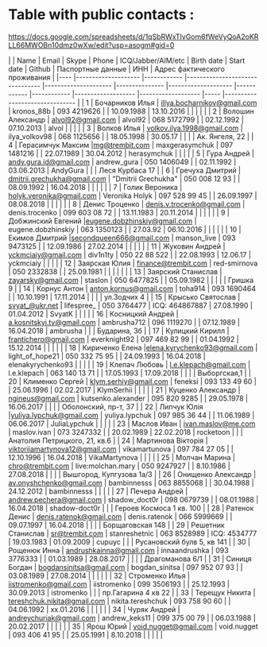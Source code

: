 <!-- TITLE: Contacts -->
<!-- SUBTITLE: A quick summary of Contacts -->

# Table with public contacts :
https://docs.google.com/spreadsheets/d/1qSbRWxTlvGom6fWeVyQoA2oKRLL66MWOBn10dmz0wXw/edit?usp=asogm#gid=0

|    	| Name               	|  Email                          	| Skype               	| Phone         	| ICQ/Jabber/AIM/etc 	| Birth date 	| Start date 	| Github            	| Паспортные данные 	| ИНН 	| Адрес фактического проживания 	|
|----	|--------------------	|------------	|--------------------------------	|---------------------	|---------------	|--------------------	|------------	|------------	|-------------------	|-------------------	|-----	|-------------------------------	|
| 1  	| Бочарников Илья    	| illya.bocharnikov@gmail.com    	| kronos_88b          	| 093 4219626   	|                    	| 10.09.1988 	| 13.10.2016 	|                   	|                   	|     	|                               	|
| 2  	| Волошин Александр  	| alvol92@gmail.com              	| alvol92             	| 068 5172799   	|                    	| 02.12.1992 	| 07.10.2013 	| alvol             	|                   	|     	|                               	|
| 3  	| Волков Илья        	| volkov.ilya.1998@gmail.com     	| ilya_volkov98       	| 068 1125656   	|                    	| 18.05.1998 	| 30.05.17   	|                   	|                   	|     	| Ак. Янгеля, 22                	|
| 4  	| Герасимчук Максим  	|mg@trembit.com                 	| maxgerasymchuk      	| 097 1481216   	|                    	| 22.07.1989 	| 30.04.2012 	| herasymchuk       	|                   	|     	|                               	|
| 5  	| Гура Андрей        	| andy.gura.jd@gmail.com         	| andrew_gura         	| 050 1406049   	|                    	| 02.11.1992 	| 03.06.2013 	| AndyGura          	|                   	|     	| Леся Курбаса 17               	|
| 6  	| Гречуха Дмитрий    	| dmitrii.grechukha@gmail.com    	| "Dmitrii Grechukha" 	| 050 008 12 93 	|                    	| 08.09.1992 	| 16.04.2018 	|                   	|                   	|     	|                               	|
| 7  	| Голик Вероника     	| holyk.veronika@gmail.com       	| Veronika Holyk      	| 097 528 99 45 	|                    	| 26.09.1997 	| 08.08.2018 	|                   	|                   	|     	|                               	|
| 8  	| Денис Троценко     	| denis.v.trocenko@gmail.com     	| denis.trocenko      	| 099 603 08 72 	|                    	| 13.11.1983 	| 20.11.2014 	|                   	|                   	|     	|                               	|
| 9  	| Добжинский Евгений 	|eugene.dobzhinskiy@gmail.com   	| eugene.dobzhinskiy  	| 063 1350123   	|                    	| 27.03.92   	| 06.10.2016 	|                   	|                   	|     	|                               	|
| 10 	| Екимов Дмитрий     	|secondqueen666@gmail.com       	| manson_live         	| 093 9473125   	|                    	| 12.09.1986 	| 27.02.2014 	|                   	|                   	|     	|                               	|
| 11 	| Жуковин Андрей     	| yckmciaiy@gmail.com            	| div1n1ty            	| 050 22 88 522 	|                    	| 22.08.1993 	| 12.06.17   	| yckmciaiy         	|                   	|     	|                               	|
| 12 	| Заярская Юлия      	| finance@trembit.com            	| red-smirnova        	| 050 2332838   	|                    	| 25.09.1981 	|            	|                   	|                   	|     	|                               	|
| 13 	| Заярский Станислав 	| zayarsky@gmail.com             	| staslon             	| 050 6477825   	|                    	| 05.09.1982 	|            	|                   	|                   	|     	| Гришка 9                      	|
| 14 	| Корнус Антон       	| anton.kornus@gmail.com         	| toha914             	| 093 1690464   	|                    	| 10.10.1991 	| 17.11.2014 	|                   	|                   	|     	| ул.Зодчих 4                   	|
| 15 	| Крысько Святослав  	| svyat_@ukr.net                 	| lifespree_          	| 050 3764477   	| ICQ: 464867887     	| 27.08.1990 	| 01.04.2012 	| SvyatK            	|                   	|     	|                               	|
| 16 	| Косницкий Андрей   	|  a.kosnitskyi.tv@gmail.com      	| ambrusha712         	| 096 1119270   	|                    	| 07.12.1989 	| 16.04.2018 	| ambrusha          	|                   	|     	| Бударина, 3б                  	|
| 17 	| Кулицкий Кирилл    	| frantichero@gmail.com          	| everknight92        	| 097 469 82 99 	|                    	| 01.04.1992 	| 15.12.2014 	|                   	|                   	|     	|                               	|
| 18 	| Кириченко Елена    	 |elena.kyrychenko93@gmail.com   	| light_of_hope21     	| 050 332 75 95 	|                    	| 24.09.1993 	| 16.04.2018 	| elenakyrychenko93 	|                   	|     	|                               	|
| 19 	| Клепач Любовь      	| l.e.klepach@gmail.com          	| l.e.klepach         	| 063 140 13 71 	|                    	| 17.05.1993 	| 17.09.2018 	|                   	|                   	|     	| Выборгская,1                  	|
| 20 	| Клименко Сергей    	| klym.serhiy@gmail.com          	| feneksi             	| 093 133 49 60 	|                    	| 25.06.1996 	| 02.02.2017 	| KlymSerhii        	|                   	|     	|                               	|
| 21 	| Куценко Александр  	| ngineus@gmail.com              	| kutsenko.alexander  	| 095 820 9285  	|                    	| 29.05.1978 	| 16.06.2017 	|                   	|                   	|     	| Оболонский, пр-т, 37          	|
| 22 	| Липчук Юлія        	|yuliya.lypchuk@gmail.com       	| yuliya.lypchuk      	| 097 985 36 44 	|                    	| 11.06.1989 	| 06.06.2017 	| JuliaLypchuk      	|                   	|     	|                               	|
| 23 	| Маслов Иван        	| ivan.maslov@me.com             	| maslov.ivan         	| 073 3247332   	|                    	| 20.02.1989 	| 22.02.2018 	| rocketoon         	|                   	|     	| Анатолия Петрицкого, 21, кв.6 	|
| 24 	| Мартинова Вікторія 	| viktoriiamartynova12@gmail.com 	| vikamartunova       	| 097 784 27 05 	|                    	| 12.10.1996 	| 16.04.2018 	| VikaMartynova     	|                   	|     	|                               	|
| 25 	| Молчан Марина      	| chro@trembit.com               	| live:molchan.mary   	| 050 9247927   	|                    	| 8.10.1986  	| 27.08.2018 	|                   	|                   	|     	| Вышгород, Купгузова 1а/3      	|
| 26 	| Онищенко Александр 	|  av.onyshchenko@gmail.com       	| bambinnesss         	| 063 8855068   	|                    	| 30.04.1988 	| 24.12.2012 	| bambinnesss       	|                   	|     	|                               	|
| 27 	| Печера Андрей      	|  andrew.pechera@gmail.com       	| shadow_doct0r       	| 098 0679739   	|                    	| 08.01.1988 	| 16.04.2018 	| shadow-doct0r     	|                   	|     	| Героев Космоса 1 кв. 100      	|
| 28 	| Ратенок Денис      	| denis.ratenok@gmail.com        	| denis.ratenok       	| 066 5999669   	|                    	| 09.07.1997 	| 16.04.2018 	|                   	|                   	|     	| Борщаговская 148              	|
| 29 	| Решетник Станислав 	| sr@trembit.com                 	| stanreshetnic       	| 063 8528989   	| ICQ: 4534777       	| 19.03.1983 	| 01.09.2009 	| cupuyc            	|                   	|     	| Русановский булв 5, кв 141    	|
| 30 	| Рощенюк Инна       	| andrushkainna@gmail.com        	| innaandrushka       	| 093 3776333   	|                    	| 01.03.1989 	| 28.08.2017 	|                   	|                   	|     	| Драгоманова 6/1               	|
| 31 	| Синиця Богдан      	|  bogdansinitsa@gmail.com        	| bogdan_sinitsa      	| 097 952 07 93 	|                    	| 03.08.1989 	| 27.08.2014 	|                   	|                   	|     	|                               	|
| 32 	| Строменко Илья     	| iistromenko@gmail.com          	| iistromenko         	| 099 3506193   	|                    	| 25.12.1993 	| 30.09.2013 	| istromenko        	|                   	|     	| пр.Гагарина 4 кв 22           	|
| 33 	| Терещук Никита     	| tereshchuk.nikita@gmail.com    	| nikita.tereshchuk   	| 093 758 90 60 	|                    	| 04.06.1992 	| xx.01.2016 	|                   	|                   	|     	|                               	|
| 34 	| Чуряк Андрей       	|  andreychuriak@gmail.com        	| andrew_keks11       	| 099 375 00 79 	|                    	| 06.03.1988 	| 20.02.2017 	|                   	|                   	|     	|                               	|
| 35 	| Ярош Юрий          	| void.nugget@gmail.com          	| void.nugget         	| 093 406 41 95 	|                    	| 25.05.1991 	| 8.10.2018  	|                   	|                   	|     	|                               	|


